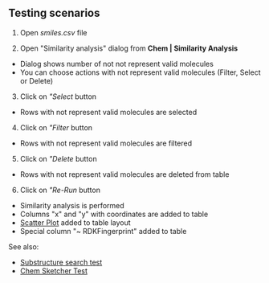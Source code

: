 <!-- TITLE: Tests: Similarity analysis -->
<!-- SUBTITLE: -->

## Testing scenarios

1. Open *smiles.csv* file

2. Open "Similarity analysis" dialog from **Chem | Similarity Analysis**

* Dialog shows number of not not represent valid molecules
* You can choose actions with not represent valid molecules (Filter, Select or Delete)

3. Click on *"Select* button

* Rows with not represent valid molecules are selected

4. Click on *"Filter* button

* Rows with not represent valid molecules are filtered

5. Click on *"Delete* button

* Rows with not represent valid molecules are deleted from table

6. Click on *"Re-Run* button

* Similarity analysis is performed
* Columns "x" and "y" with coordinates are added to table
* [Scatter Plot](../../visualize/viewers/scatter-plot.md) added to table layout
* Special column "~ RDKFingerprint" added to table

See also:

* [Substructure search test](substructure-search-test.md)
* [Chem Sketcher Test](chem-sketcher-test.md)
